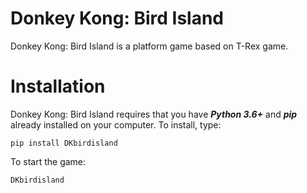 # Donkey Kong: Bird Island
Donkey Kong: Bird Island is a platform game based on T-Rex game.

# Installation
Donkey Kong: Bird Island requires that you have ***Python 3.6+*** and ***pip*** already installed on your computer. To install, type:

```
pip install DKbirdisland
```

To start the game:

```
DKbirdisland
```
